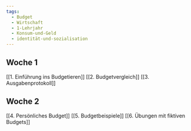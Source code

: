 ```yaml
---
tags:
  - Budget
  - Wirtschaft
  - 1-Lehrjahr
  - Konsum-und-Geld
  - identität-und-sozialisation
---
```

## Woche 1
[[1. Einführung ins Budgetieren]]
[[2. Budgetvergleich]]
[[3. Ausgabenprotokoll]]
## Woche 2
[[4. Persönliches Budget]]
[[5. Budgetbeispiele]]
[[6. Übungen mit fiktiven Budgets]]
